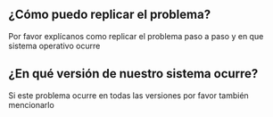 ## ¿Cómo puedo replicar el problema?
Por favor explícanos como replicar el problema paso a paso y en que sistema operativo ocurre
## ¿En qué versión de nuestro sistema ocurre?
Si este problema ocurre en todas las versiones por favor también mencionarlo
